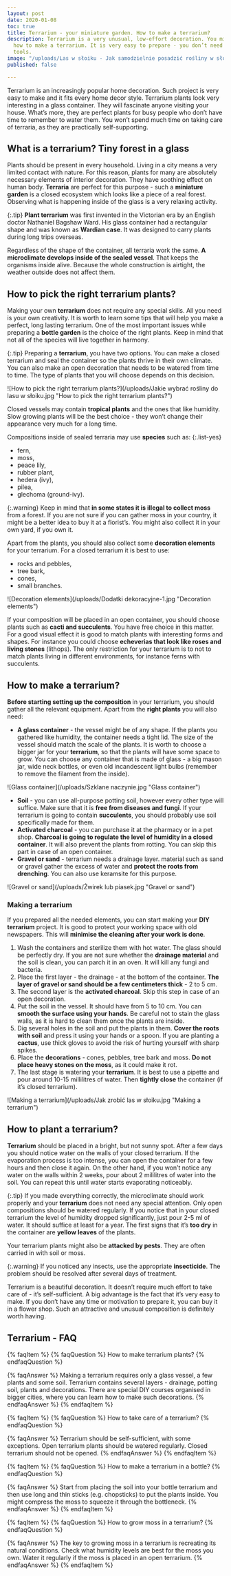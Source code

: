 ```yaml
---
layout: post
date: 2020-01-08
toc: true
title: Terrarium - your miniature garden. How to make a terrarium?
description: Terrarium is a very unusual, low-effort decoration. You might wonder
  how to make a terrarium. It is very easy to prepare - you don’t need any complicated
  tools.
image: "/uploads/Las w słoiku - Jak samodzielnie posadzić rośliny w słoiku.jpg"
published: false

---
```

Terrarium is an increasingly popular home decoration. Such project is very easy to make and it fits every home decor style. Terrarium plants look very interesting in a glass container. They will fascinate anyone visiting your house. What’s more, they are perfect plants for busy people who don’t have time to remember to water them. You won’t spend much time on taking care of terraria, as they are practically self-supporting.

## What is a terrarium? Tiny forest in a glass

Plants should be present in every household. Living in a city means a very limited contact with nature. For this reason, plants for many are absolutely necessary elements of interior decoration. They have soothing effect on human body. **Terraria** are perfect for this purpose - such a **miniature garden** is a closed ecosystem which looks like a piece of a real forest. Observing what is happening inside of the glass is a very relaxing activity.

{:.tip}
**Plant terrarium** was first invented in the Victorian era by an English doctor Nathaniel Bagshaw Ward. His glass container had a rectangular shape and was known as **Wardian case**. It was designed to carry plants during long trips overseas.

Regardless of the shape of the container, all terraria work the same. **A microclimate develops inside of the sealed vessel**. That keeps the organisms inside alive. Because the whole construction is airtight, the weather outside does not affect them.

## How to pick the right terrarium plants?

Making your own **terrarium** does not require any special skills. All you need is your own creativity. It is worth to learn some tips that will help you make a perfect, long lasting terrarium. One of the most important issues while preparing a **bottle garden** is the choice of the right plants. Keep in mind that not all of the species will live together in harmony.

{:.tip}
Preparing a **terrarium**, you have two options. You can make a closed terrarium and seal the container so the plants thrive in their own climate. You can also make an open decoration that needs to be watered from time to time. The type of plants that you will choose depends on this decision.

![How to pick the right terrarium plants?](/uploads/Jakie wybrać rośliny do lasu w słoiku.jpg "How to pick the right terrarium plants?")

Closed vessels may contain **tropical plants** and the ones that like humidity. Slow growing plants will be the best choice - they won’t change their appearance very much for a long time.

Compositions inside of sealed terraria may use **species** such as:
{:.list-yes}

* fern,
* moss,
* peace lily,
* rubber plant,
* hedera (ivy),
* pilea,
* glechoma (ground-ivy).

{:.warning}
Keep in mind that **in some states it is illegal to collect moss** from a forest. If you are not sure if you can gather moss in your country, it might be a better idea to buy it at a florist’s. You might also collect it in your own yard, if you own it.

Apart from the plants, you should also collect some **decoration elements** for your terrarium. For a closed terrarium it is best to use:

* rocks and pebbles,
* tree bark,
* cones,
* small branches.

![Decoration elements](/uploads/Dodatki dekoracyjne-1.jpg "Decoration elements")

If your composition will be placed in an open container, you should choose plants such as **cacti and succulents**. You have free choice in this matter. For a good visual effect it is good to match plants with interesting forms and shapes. For instance you could choose **echeverias that look like roses and living stones** (lithops). The only restriction for your terrarium is to not to match plants living in different environments, for instance ferns with succulents.

## How to make a terrarium?

**Before starting setting up the composition** in your terrarium, you should gather all the relevant equipment. Apart from the **right plants** you will also need:

* **A glass container** - the vessel might be of any shape. If the plants you gathered like humidity, the container needs a tight lid. The size of the vessel should match the scale of the plants. It is worth to choose a bigger jar for your **terrarium**, so that the plants will have some space to grow. You can choose any container that is made of glass - a big mason jar, wide neck bottles, or even old incandescent light bulbs (remember to remove the filament from the inside).

![Glass container](/uploads/Szklane naczynie.jpg "Glass container")

* **Soil** - you can use all-purpose potting soil, however every other type will suffice. Make sure that it is **free from diseases and fungi**. If your terrarium is going to contain **succulents**, you should probably use soil specifically made for them.
* **Activated charcoal** - you can purchase it at the pharmacy or in a pet shop. **Charcoal is going to regulate the level of humidity in a closed container**. It will also prevent the plants from rotting. You can skip this part in case of an open container.
* **Gravel or sand** - terrarium needs a drainage layer. material such as sand or gravel gather the excess of water and **protect the roots from drenching**. You can also use keramsite for this purpose.

![Gravel or sand](/uploads/Żwirek lub piasek.jpg "Gravel or sand")

### Making a terrarium

If you prepared all the needed elements, you can start making your **DIY terrarium** project. It is good to protect your working space with old newspapers. This will **minimise the cleaning after your work is done**.

1. Wash the containers and sterilize them with hot water. The glass should be perfectly dry. If you are not sure whether the **drainage material** and the soil is clean, you can parch it in an oven. It will kill any fungi and bacteria.
2. Place the first layer - the drainage - at the bottom of the container. **The layer of gravel or sand should be a few centimeters thick** - 2 to 5 cm.
3. The second layer is the **activated charcoal**. Skip this step in case of an open decoration.
4. Put the soil in the vessel. It should have from 5 to 10 cm. You can **smooth the surface using your hands**. Be careful not to stain the glass walls, as it is hard to clean them once the plants are inside.
5. Dig several holes in the soil and put the plants in them. **Cover the roots with soil** and press it using your hands or a spoon. If you are planting a **cactus**, use thick gloves to avoid the risk of hurting yourself with sharp spikes.
6. Place the **decorations** - cones, pebbles, tree bark and moss. **Do not place heavy stones on the moss**, as it could make it rot.
7. The last stage is watering your **terrarium**. It is best to use a pipette and pour around 10-15 millilitres of water. Then **tightly close** the container (if it’s closed terrarium).

![Making a terrarium](/uploads/Jak zrobić las w słoiku.jpg "Making a terrarium")

## How to plant a terrarium?

**Terrarium** should be placed in a bright, but not sunny spot. After a few days you should notice water on the walls of your closed terrarium. If the evaporation process is too intense, you can open the container for a few hours and then close it again. On the other hand, if you won’t notice any water on the walls within 2 weeks, pour about 2 mililitres of water into the soil. You can repeat this until water starts evaporating noticeably.

{:.tip}
If you made everything correctly, the microclimate should work properly and your **terrarium** does not need any special attention. Only open compositions should be watered regularly. If you notice that in your closed terrarium the level of humidity dropped significantly, just pour 2-5 ml of water. It should suffice at least for a year. The first signs that it’s **too dry** in the container are **yellow leaves** of the plants.

Your terrarium plants might also be **attacked by pests**. They are often carried in with soil or moss.

{:.warning}
If you noticed any insects, use the appropriate **insecticide**. The problem should be resolved after several days of treatment.

Terrarium is a beautiful decoration. It doesn’t require much effort to take care of - it’s self-sufficient. A big advantage is the fact that it’s very easy to make. If you don’t have any time or motivation to prepare it, you can buy it in a flower shop. Such an attractive and unusual composition is definitely worth having.

## Terrarium - FAQ

{% faqItem %}
{% faqQuestion %}
How to make terrarium plants?
{% endfaqQuestion %}

{% faqAnswer %}
Making a terrarium requires only a glass vessel, a few plants and some soil. Terrarium contains several layers - drainage, potting soil, plants and decorations. There are special DIY courses organised in bigger cities, where you can learn how to make such decorations.
{% endfaqAnswer %}
{% endfaqItem %}

{% faqItem %}
{% faqQuestion %}
How to take care of a terrarium?
{% endfaqQuestion %}

{% faqAnswer %}
Terrarium should be self-sufficient, with some exceptions. Open terrarium plants should be watered regularly. Closed terrarium should not be opened. 
{% endfaqAnswer %}
{% endfaqItem %}

{% faqItem %}
{% faqQuestion %}
How to make a terrarium in a bottle?
{% endfaqQuestion %}

{% faqAnswer %}
Start from placing the soil into your bottle terrarium and then use long and thin sticks (e.g. chopsticks) to put the plants inside. You might compress the moss to squeeze it through the bottleneck.
{% endfaqAnswer %}
{% endfaqItem %}

{% faqItem %}
{% faqQuestion %}
How to grow moss in a terrarium?
{% endfaqQuestion %}

{% faqAnswer %}
The key to growing moss in a terrarium is recreating its natural conditions. Check what humidity levels are best for the moss you own. Water it regularly if the moss is placed in an open terrarium.
{% endfaqAnswer %}
{% endfaqItem %}